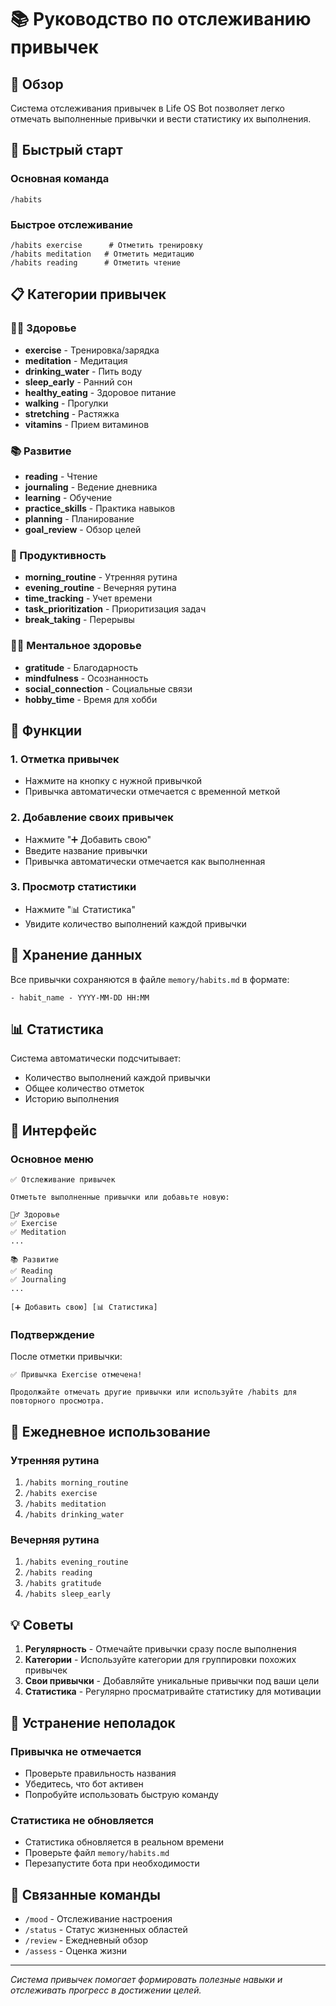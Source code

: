 # 📚 Руководство по отслеживанию привычек

## 🎯 Обзор

Система отслеживания привычек в Life OS Bot позволяет легко отмечать выполненные привычки и вести статистику их выполнения.

## 🚀 Быстрый старт

### Основная команда
```
/habits
```

### Быстрое отслеживание
```
/habits exercise      # Отметить тренировку
/habits meditation   # Отметить медитацию
/habits reading      # Отметить чтение
```

## 📋 Категории привычек

### 🏃‍♂️ Здоровье
- **exercise** - Тренировка/зарядка
- **meditation** - Медитация
- **drinking_water** - Пить воду
- **sleep_early** - Ранний сон
- **healthy_eating** - Здоровое питание
- **walking** - Прогулки
- **stretching** - Растяжка
- **vitamins** - Прием витаминов

### 📚 Развитие
- **reading** - Чтение
- **journaling** - Ведение дневника
- **learning** - Обучение
- **practice_skills** - Практика навыков
- **planning** - Планирование
- **goal_review** - Обзор целей

### 💼 Продуктивность
- **morning_routine** - Утренняя рутина
- **evening_routine** - Вечерняя рутина
- **time_tracking** - Учет времени
- **task_prioritization** - Приоритизация задач
- **break_taking** - Перерывы

### 🧘‍♀️ Ментальное здоровье
- **gratitude** - Благодарность
- **mindfulness** - Осознанность
- **social_connection** - Социальные связи
- **hobby_time** - Время для хобби

## 🔧 Функции

### 1. Отметка привычек
- Нажмите на кнопку с нужной привычкой
- Привычка автоматически отмечается с временной меткой

### 2. Добавление своих привычек
- Нажмите "➕ Добавить свою"
- Введите название привычки
- Привычка автоматически отмечается как выполненная

### 3. Просмотр статистики
- Нажмите "📊 Статистика"
- Увидите количество выполнений каждой привычки

## 💾 Хранение данных

Все привычки сохраняются в файле `memory/habits.md` в формате:
```
- habit_name - YYYY-MM-DD HH:MM
```

## 📊 Статистика

Система автоматически подсчитывает:
- Количество выполнений каждой привычки
- Общее количество отметок
- Историю выполнения

## 🎨 Интерфейс

### Основное меню
```
✅ Отслеживание привычек

Отметьте выполненные привычки или добавьте новую:

🏃‍♂️ Здоровье
✅ Exercise
✅ Meditation
...

📚 Развитие
✅ Reading
✅ Journaling
...

[➕ Добавить свою] [📊 Статистика]
```

### Подтверждение
После отметки привычки:
```
✅ Привычка Exercise отмечена!

Продолжайте отмечать другие привычки или используйте /habits для повторного просмотра.
```

## 🔄 Ежедневное использование

### Утренняя рутина
1. `/habits morning_routine`
2. `/habits exercise`
3. `/habits meditation`
4. `/habits drinking_water`

### Вечерняя рутина
1. `/habits evening_routine`
2. `/habits reading`
3. `/habits gratitude`
4. `/habits sleep_early`

## 💡 Советы

1. **Регулярность** - Отмечайте привычки сразу после выполнения
2. **Категории** - Используйте категории для группировки похожих привычек
3. **Свои привычки** - Добавляйте уникальные привычки под ваши цели
4. **Статистика** - Регулярно просматривайте статистику для мотивации

## 🚨 Устранение неполадок

### Привычка не отмечается
- Проверьте правильность названия
- Убедитесь, что бот активен
- Попробуйте использовать быструю команду

### Статистика не обновляется
- Статистика обновляется в реальном времени
- Проверьте файл `memory/habits.md`
- Перезапустите бота при необходимости

## 🔗 Связанные команды

- `/mood` - Отслеживание настроения
- `/status` - Статус жизненных областей
- `/review` - Ежедневный обзор
- `/assess` - Оценка жизни

---

*Система привычек помогает формировать полезные навыки и отслеживать прогресс в достижении целей.*
